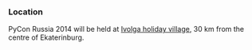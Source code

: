 ### Location

PyCon Russia 2014 will be held at [Ivolga holiday village](http://www.ivolga-ural.ru/), 30 km from the centre of Ekaterinburg.
